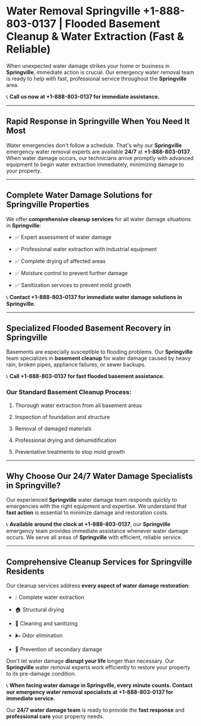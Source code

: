 # Water Removal Springville +1-888-803-0137 | Flooded Basement Cleanup & Water Extraction (Fast & Reliable)

When unexpected water damage strikes your home or business in **Springville**, immediate action is crucial. Our emergency water removal team is ready to help with fast, professional service throughout the **Springville** area. 

📞 **Call us now at +1-888-803-0137 for immediate assistance.**

---

## Rapid Response in Springville When You Need It Most

Water emergencies don't follow a schedule. That's why our **Springville** emergency water removal experts are available **24/7** at **+1-888-803-0137**. When water damage occurs, our technicians arrive promptly with advanced equipment to begin water extraction immediately, minimizing damage to your property.

---

## Complete Water Damage Solutions for Springville Properties

We offer **comprehensive cleanup services** for all water damage situations in **Springville**:

- ✅ Expert assessment of water damage  
- ✅ Professional water extraction with industrial equipment  
- ✅ Complete drying of affected areas  
- ✅ Moisture control to prevent further damage  
- ✅ Sanitization services to prevent mold growth  

📞 **Contact +1-888-803-0137 for immediate water damage solutions in Springville.**

---

## Specialized Flooded Basement Recovery in Springville

Basements are especially susceptible to flooding problems. Our **Springville** team specializes in **basement cleanup** for water damage caused by heavy rain, broken pipes, appliance failures, or sewer backups. 

📞 **Call +1-888-803-0137 for fast flooded basement assistance.**

### Our Standard Basement Cleanup Process:
1. Thorough water extraction from all basement areas  
2. Inspection of foundation and structure  
3. Removal of damaged materials  
4. Professional drying and dehumidification  
5. Preventative treatments to stop mold growth  

---

## Why Choose Our 24/7 Water Damage Specialists in Springville?

Our experienced **Springville** water damage team responds quickly to emergencies with the right equipment and expertise. We understand that **fast action** is essential to minimize damage and restoration costs.

📞 **Available around the clock at +1-888-803-0137**, our **Springville** emergency team provides immediate assistance whenever water damage occurs. We serve all areas of **Springville** with efficient, reliable service.

---

## Comprehensive Cleanup Services for Springville Residents

Our cleanup services address **every aspect of water damage restoration**:

- 💧 Complete water extraction  
- 🏠 Structural drying  
- 🧼 Cleaning and sanitizing  
- 🌬️ Odor elimination  
- 🚫 Prevention of secondary damage  

Don't let water damage **disrupt your life** longer than necessary. Our **Springville** water removal experts work efficiently to restore your property to its pre-damage condition.

📞 **When facing water damage in Springville, every minute counts. Contact our emergency water removal specialists at +1-888-803-0137 for immediate service.**

Our **24/7 water damage team** is ready to provide the **fast response** and **professional care** your property needs.